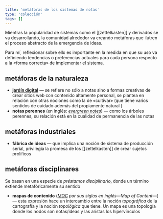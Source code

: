 ```yaml
---
title: 'metáforas de los sistemas de notas'
type: 'colección'
tags: []
---
```

Mientras la popularidad de sistemas como el [[zettelkasten]] y derivados se va desarrollando, la comunidad alrededor va creando metáforas que ilutren el proceso abstracto de la emergencia de ideas.

Para mí, reflexionar sobre ello es importante en la medida en que su uso va definiendo tendencias o preferencias actuales para cada persona respecto a la «forma correcta» de implementar el sistema.

## metáforas de la naturaleza

- [**jardín digital**](https://maggieappleton.com/garden-history/) — se refiere no sólo a notas sino a formas creativas de crear sitios web con contenido altamente personal, se plantea en relación con otras nociones como la de «cultivar» (que tiene varios sentidos de cuidado además del propiamente natural )
- **notas perennes** (en inglés: [*evergreen notes*](https://notes.andymatuschak.org/z4SDCZQeRo4xFEQ8H4qrSqd68ucpgE6LU155C)) — como los árboles perennes, su relación está en la cualidad de permanencia de las notas

## metáforas industriales

- **fábrica de ideas** — que implica una noción de sistema de producción serial, privilegia la promesa de los [[zettelkasten]] de crear sujetos prolíficos

## metáforas disciplinares

Se basan en una especie de *préstamos disciplinario*, donde un término extiende metafóricamente su sentido 

- **mapas de contenido** (*[MOC](https://forum.obsidian.md/t/in-what-ways-can-we-form-useful-relationships-between-notes-long-read/702) por sus siglas en inglés—Map of Content—*) — esta expresión hace un intercambio entre la noción *topográfica* de la cartografía y la noción *topológica* que tiene. Un mapa es una topología donde los nodos son notas/ideas y las aristas los hipervínculos